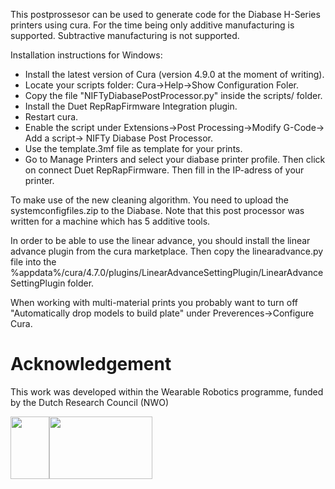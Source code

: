 This postprossesor can be used to generate code for the Diabase H-Series printers using cura.
For the time being only additive manufacturing is supported. Subtractive manufacturing is not supported.

Installation instructions for Windows:
* Install the latest version of Cura (version 4.9.0 at the moment of writing).
* Locate your scripts folder: Cura->Help->Show Configuration Foler.
* Copy the file "NIFTyDiabasePostProcessor.py" inside the scripts/ folder.
* Install the Duet RepRapFirmware Integration plugin.
* Restart cura.
* Enable the script under Extensions->Post Processing->Modify G-Code-> Add a script-> NIFTy Diabase Post Processor.
* Use the template.3mf file as template for your prints.
* Go to Manage Printers and select your diabase printer profile. Then click on connect Duet RepRapFirmware. Then fill in the IP-adress of your printer.


To make use of the new cleaning algorithm. You need to upload the systemconfigfiles.zip to the Diabase. Note that this post processor was written for a machine which has 5 additive tools.

In order to be able to use the linear advance, you should install the linear advance plugin from the cura marketplace. Then copy the linearadvance.py file into the  %appdata%/cura/4.7.0/plugins/LinearAdvanceSettingPlugin/LinearAdvanceSettingPlugin folder.

When working with multi-material prints you probably want to turn off "Automatically drop models to build plate" under Preverences->Configure Cura.

# Acknowledgement
This work was developed within the Wearable Robotics programme, funded by the Dutch Research Council (NWO)

<img src="https://user-images.githubusercontent.com/6079002/124443163-bd35c400-dd7d-11eb-9fe5-53c3def86459.jpg" width="62" height="100"><img src="https://user-images.githubusercontent.com/6079002/124443273-d3dc1b00-dd7d-11eb-9282-54c56e0f42db.png" width="165" height="100">

